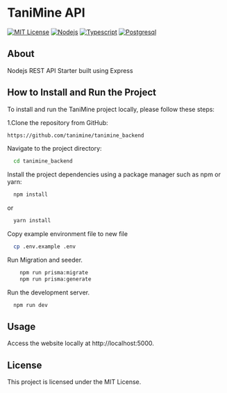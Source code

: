 
# TaniMine API

[![MIT License](https://img.shields.io/badge/License-MIT-blue.svg)](https://choosealicense.com/licenses/mit/) [![Nodejs](https://img.shields.io/badge/NodeJs-18-green.svg)](https://NodeJs.com/) [![Typescript](https://img.shields.io/badge/Typescript-lastest-green.svg)](https://www.typescriptlang.org/) [![Postgresql](https://img.shields.io/badge/Postgresql-lastest-green.svg)](https://www.postgresql.org/) 

## About

Nodejs REST API Starter built using Express

## How to Install and Run the Project
To install and run the TaniMine project locally, please follow these steps:

 1.Clone the repository from GitHub:    
```bash
https://github.com/tanimine/tanimine_backend 
```

Navigate to the project directory:
```bash
  cd tanimine_backend
```

Install the project dependencies using a package manager such as npm or yarn:
```bash
  npm install
```
or
```bash
  yarn install
```
Copy example environment file to new file
```bash
  cp .env.example .env
```

Run Migration and seeder.
```bash
    npm run prisma:migrate
    npm run prisma:generate
```

Run the development server.
```bash
  npm run dev
```

## Usage
Access the website locally at http://localhost:5000.

## License

This project is licensed under the MIT License.


